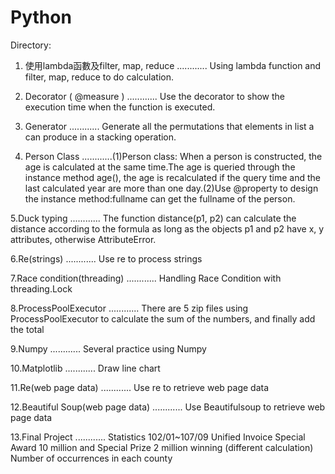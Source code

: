 # Python
Directory:

1. 使用lambda函數及filter, map, reduce ............ Using lambda function and filter, map, reduce to do calculation.

2. Decorator ( @measure ) ............ Use the decorator to show the execution time when the function is executed. 

3. Generator ............ Generate all the permutations that elements in list a can produce in a stacking operation.

4. Person Class ............(1)Person class: When a person is constructed, the age is calculated at the same time.The age is queried through the instance method age(), the age is recalculated if the query time and the last calculated year are more than one day.(2)Use @property to design the instance method:fullname can get the fullname of the person.

5.Duck typing ............ The function distance(p1, p2) can calculate the distance according to the formula as long as the objects p1 and p2 have x, y attributes, otherwise AttributeError.

6.Re(strings) ............ Use re to process strings

7.Race condition(threading) ............ Handling Race Condition with threading.Lock

8.ProcessPoolExecutor ............ There are 5 zip files using ProcessPoolExecutor to calculate the sum of the numbers, and finally add the total

9.Numpy ............ Several practice using Numpy

10.Matplotlib ............ Draw line chart

11.Re(web page data) ............ Use re to retrieve web page data

12.Beautiful Soup(web page data) ............ Use Beautifulsoup to retrieve web page data

13.Final Project ............ Statistics 102/01~107/09 Unified Invoice Special Award 10 million and Special Prize 2 million winning (different calculation) Number of occurrences in each county


